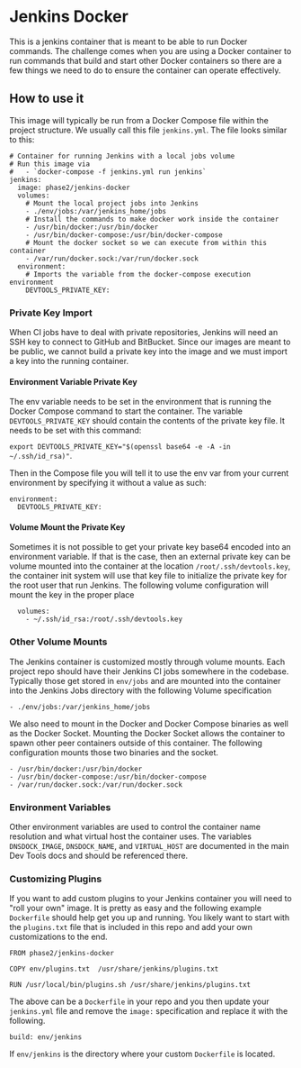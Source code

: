 # Jenkins Docker

This is a jenkins container that is meant to be able to run Docker commands.
The challenge comes when you are using a Docker container to run commands that
build and start other Docker containers so there are a few things we need to
do to ensure the container can operate effectively.

## How to use it

This image will typically be run from a Docker Compose file within the project
structure.  We usually call this file `jenkins.yml`. The file looks similar to
this:

```
# Container for running Jenkins with a local jobs volume
# Run this image via
#   - `docker-compose -f jenkins.yml run jenkins`
jenkins:
  image: phase2/jenkins-docker
  volumes:
    # Mount the local project jobs into Jenkins
    - ./env/jobs:/var/jenkins_home/jobs
    # Install the commands to make docker work inside the container
    - /usr/bin/docker:/usr/bin/docker
    - /usr/bin/docker-compose:/usr/bin/docker-compose
    # Mount the docker socket so we can execute from within this container
    - /var/run/docker.sock:/var/run/docker.sock
  environment:
    # Imports the variable from the docker-compose execution environment
    DEVTOOLS_PRIVATE_KEY:
```

### Private Key Import

When CI jobs have to deal with private repositories, Jenkins will need an
SSH key to connect to GitHub and BitBucket. Since our images are meant to be
public, we cannot build a private key into the image and we must import a key
into the running container.

#### Environment Variable Private Key

The env variable needs to be set in the environment that is running the Docker 
Compose command to start the container.  The variable `DEVTOOLS_PRIVATE_KEY` 
should contain the contents of the private key file. It needs to be set with 
this command: 

`export DEVTOOLS_PRIVATE_KEY="$(openssl base64 -e -A -in ~/.ssh/id_rsa)"`. 

Then in the Compose file you will tell it to use the env var from your current 
environment by specifying it without a value as such:

```
environment:
  DEVTOOLS_PRIVATE_KEY:
```

#### Volume Mount the Private Key

Sometimes it is not possible to get your private key base64 encoded into an
environment variable. If that is the case, then an external private key can be
volume mounted into the container at the location `/root/.ssh/devtools.key`, 
the container init system will use that key file to initialize the private key 
for the root user that run Jenkins. The following volume configuration will 
mount the key in the proper place

```
  volumes:
    - ~/.ssh/id_rsa:/root/.ssh/devtools.key
```

### Other Volume Mounts

The Jenkins container is customized mostly through volume mounts. Each project
repo should have their Jenkins CI jobs somewhere in the codebase.  Typically
those get stored in `env/jobs` and are mounted into the container into the
Jenkins Jobs directory with the following Volume specification

`- ./env/jobs:/var/jenkins_home/jobs`

We also need to mount in the Docker and Docker Compose binaries as well as the
Docker Socket.  Mounting the Docker Socket allows the container to spawn other 
peer containers outside of this container. The following configuration mounts 
those two binaries and the socket.

```
- /usr/bin/docker:/usr/bin/docker
- /usr/bin/docker-compose:/usr/bin/docker-compose
- /var/run/docker.sock:/var/run/docker.sock
```

### Environment Variables

Other environment variables are used to control the container name resolution
and what virtual host the container uses.  The variables `DNSDOCK_IMAGE`,
`DNSDOCK_NAME`, and `VIRTUAL_HOST` are documented in the main Dev Tools 
docs and should be referenced there.

### Customizing Plugins

If you want to add custom plugins to your Jenkins container you will need to 
"roll your own" image.  It is pretty as easy and the following example `Dockerfile`
should help get you up and running.  You likely want to start with the `plugins.txt`
file that is included in this repo and add your own customizations to the end.

```
FROM phase2/jenkins-docker

COPY env/plugins.txt  /usr/share/jenkins/plugins.txt

RUN /usr/local/bin/plugins.sh /usr/share/jenkins/plugins.txt
```

The above can be a `Dockerfile` in your repo and you then update your 
`jenkins.yml` file and remove the `image:` specification and replace it 
with the following.

`build: env/jenkins`

If `env/jenkins` is the directory where your custom `Dockerfile` is located.


